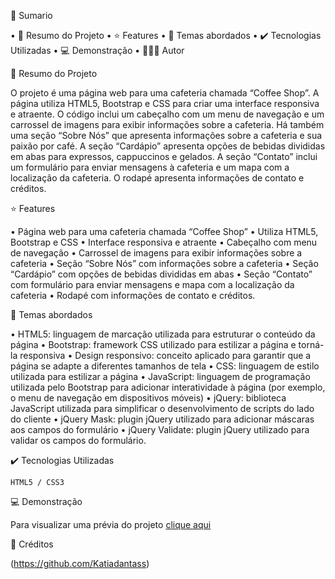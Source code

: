 📎 Sumario

•	📌 Resumo do Projeto
•	⭐ Features
•	📂 Temas abordados
•	✔️ Tecnologias Utilizadas
•	💻 Demonstração
•	🙋🏻‍♂‍ Autor

📌 Resumo do Projeto

O projeto é uma página web para uma cafeteria chamada “Coffee Shop”. A página utiliza HTML5, Bootstrap e CSS para criar uma interface responsiva e atraente. O código inclui um cabeçalho com um menu de navegação e um carrossel de imagens para exibir informações sobre a cafeteria. Há também uma seção “Sobre Nós” que apresenta informações sobre a cafeteria e sua paixão por café. A seção “Cardápio” apresenta opções de bebidas divididas em abas para expressos, cappuccinos e gelados. A seção “Contato” inclui um formulário para enviar mensagens à cafeteria e um mapa com a localização da cafeteria. O rodapé apresenta informações de contato e créditos.

⭐ Features

•	Página web para uma cafeteria chamada “Coffee Shop”
•	Utiliza HTML5, Bootstrap e CSS
•	Interface responsiva e atraente
•	Cabeçalho com menu de navegação
•	Carrossel de imagens para exibir informações sobre a cafeteria
•	Seção “Sobre Nós” com informações sobre a cafeteria
•	Seção “Cardápio” com opções de bebidas divididas em abas
•	Seção “Contato” com formulário para enviar mensagens e mapa com a localização da cafeteria
•	Rodapé com informações de contato e créditos.

📂 Temas abordados

•	HTML5: linguagem de marcação utilizada para estruturar o conteúdo da página
•	Bootstrap: framework CSS utilizado para estilizar a página e torná-la responsiva
•	Design responsivo: conceito aplicado para garantir que a página se adapte a diferentes tamanhos de tela
•	CSS: linguagem de estilo utilizada para estilizar a página
•	JavaScript: linguagem de programação utilizada pelo Bootstrap para adicionar interatividade à página (por exemplo, o menu de navegação em dispositivos móveis)
•	jQuery: biblioteca JavaScript utilizada para simplificar o desenvolvimento de scripts do lado do cliente
•	jQuery Mask: plugin jQuery utilizado para adicionar máscaras aos campos do formulário
•	jQuery Validate: plugin jQuery utilizado para validar os campos do formulário.

✔️ Tecnologias Utilizadas

    HTML5 / CSS3

💻 Demonstração

Para visualizar uma prévia do projeto [clique aqui](https://gamesshop-gamma.vercel.app/)



🙋 Créditos

(https://github.com/Katiadantass)
